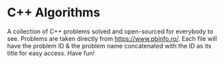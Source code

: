 # C++ Algorithms
A collection of C++ problems solved and open-sourced for everybody to see.
Problems are taken directly from https://www.pbinfo.ro/. Each file will have the problem ID & the problem name concatenated with the ID as its title for easy access.
Have fun!
